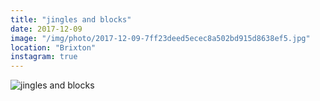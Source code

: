 ```yaml
---
title: "jingles and blocks"
date: 2017-12-09
image: "/img/photo/2017-12-09-7ff23deed5ecec8a502bd915d8638ef5.jpg"
location: "Brixton"
instagram: true
---
```


![jingles and blocks](/img/photo/2017-12-09-7ff23deed5ecec8a502bd915d8638ef5.jpg)
